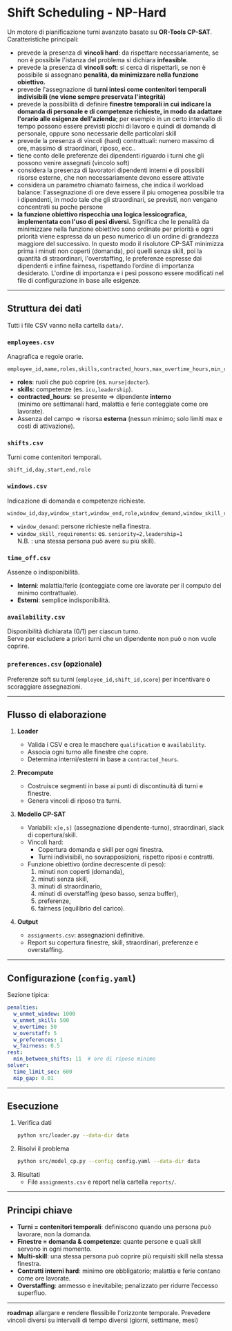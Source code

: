 # Shift Scheduling - NP-Hard 

Un motore di pianificazione turni avanzato basato su **OR-Tools CP-SAT**. 
Caratteristiche principali:
- prevede la presenza di **vincoli hard**: da rispettare necessariamente, se non è possibile l'istanza del problema si dichiara **infeasible**.
- prevede la presenza di **vincoli soft**: si cerca di rispettarli, se non è possibile si assegnano **penalità, da minimizzare nella funzione obiettivo.**
- prevede l'assegnazione di **turni intesi come contenitori temporali indivisibili (ne viene sempre preservata l'integrità)**
- prevede la possibilità di definire **finestre temporali in cui indicare la domanda di personale e di competenze richieste, in modo da adattare l'orario alle esigenze dell'azienda**; per esempio in un certo intervallo di tempo possono essere previsti picchi di lavoro e quindi di domanda di personale, oppure sono necessarie delle particolari skill
- prevede la presenza di vincoli (hard) contrattuali: numero massimo di ore, massimo di straordinari, riposo, ecc..
- tiene conto delle preferenze dei dipendenti riguardo i turni che gli possono venire assegnati (vincolo soft)
- considera la presenza di lavoratori dipendenti interni e di possibili risorse esterne, che non necessariamente devono essere attivate
- considera un parametro chiamato fairness, che indica il workload balance: l'assegnazione di ore deve essere il piu omogenea possibile tra i dipendenti, in modo tale che gli straordinari, se previsti, non vengano concentrati su poche persone
- **la funzione obiettivo rispecchia una logica lessicografica, implementata con l'uso di pesi diversi.**
Significa che le penalità da minimizzare nella funzione obiettivo sono ordinate per priorità e ogni priorità viene espressa da un peso numerico di un ordine di grandezza maggiore del successivo.
In questo modo il risolutore CP-SAT minimizza prima i minuti non coperti (domanda), poi quelli senza skill, poi la quantità di straordinari, l'overstaffing, le preferenze espresse dai dipendenti e infine fairness, rispettando l’ordine di importanza desiderato. L'ordine di importanza e i pesi possono essere modificati nel file di configurazione in base alle esigenze.
---

## Struttura dei dati

Tutti i file CSV vanno nella cartella `data/`.

### `employees.csv`
Anagrafica e regole orarie.
```
employee_id,name,roles,skills,contracted_hours,max_overtime_hours,min_rest_hours
```
- **roles**: ruoli che può coprire (es. `nurse|doctor`).
- **skills**: competenze (es. `icu,leadership`).
- **contracted_hours**: se presente ⇒ dipendente **interno**  
  (minimo ore settimanali hard, malattia e ferie conteggiate come ore lavorate).
- Assenza del campo ⇒ risorsa **esterna** (nessun minimo; solo limiti max e costi di attivazione).

### `shifts.csv`
Turni come contenitori temporali.
```
shift_id,day,start,end,role
```

### `windows.csv`
Indicazione di domanda e competenze richieste.
```
window_id,day,window_start,window_end,role,window_demand,window_skill_requirements
```
- `window_demand`: persone richieste nella finestra.
- `window_skill_requirements`: es. `seniority=2,leadership=1`  
  N.B. : una stessa persona può avere su più skill).

### `time_off.csv`
Assenze o indisponibilità.
- **Interni**: malattia/ferie (conteggiate come ore lavorate per il computo del minimo contrattuale).
- **Esterni**: semplice indisponibilità.

### `availability.csv`
Disponibilità dichiarata (0/1) per ciascun turno.  
Serve per escludere a priori turni che un dipendente non può o non vuole coprire.

### `preferences.csv` (opzionale)
Preferenze soft su turni (`employee_id,shift_id,score`) per incentivare o scoraggiare assegnazioni.

---

## Flusso di elaborazione

1. **Loader**  
   - Valida i CSV e crea le maschere `qualification` e `availability`.
   - Associa ogni turno alle finestre che copre.
   - Determina interni/esterni in base a `contracted_hours`.

2. **Precompute**  
   - Costruisce segmenti in base ai punti di discontinuità di turni e finestre.
   - Genera vincoli di riposo tra turni.

3. **Modello CP-SAT**  
   - Variabili: `x[e,s]` (assegnazione dipendente-turno), straordinari, slack di copertura/skill.
   - Vincoli hard:
     - Copertura domanda e skill per ogni finestra.
     - Turni indivisibili, no sovrapposizioni, rispetto riposi e contratti.
   - Funzione obiettivo (ordine decrescente di peso):
     1. minuti non coperti (domanda),
     2. minuti senza skill,
     3. minuti di straordinario,
     4. minuti di overstaffing (peso basso, senza buffer),
     5. preferenze,
     6. fairness (equilibrio del carico).

4. **Output**
   - `assignments.csv`: assegnazioni definitive.
   - Report su copertura finestre, skill, straordinari, preferenze e overstaffing.

---

## Configurazione (`config.yaml`)

Sezione tipica:
```yaml
penalties:
  w_unmet_window: 1000
  w_unmet_skill: 500
  w_overtime: 50
  w_overstaff: 5
  w_preferences: 1
  w_fairness: 0.5
rest:
  min_between_shifts: 11  # ore di riposo minimo
solver:
  time_limit_sec: 600
  mip_gap: 0.01
```

---

## Esecuzione

1. Verifica dati
   ```bash
   python src/loader.py --data-dir data
   ```
2. Risolvi il problema
   ```bash
   python src/model_cp.py --config config.yaml --data-dir data
   ```
3. Risultati
   - File `assignments.csv` e report nella cartella `reports/`.

---

## Principi chiave
- **Turni = contenitori temporali**: definiscono quando una persona può lavorare, non la domanda.
- **Finestre = domanda & competenze**: quante persone e quali skill servono in ogni momento.
- **Multi-skill**: una stessa persona può coprire più requisiti skill nella stessa finestra.
- **Contratti interni hard**: minimo ore obbligatorio; malattia e ferie contano come ore lavorate.
- **Overstaffing**: ammesso e inevitabile; penalizzato per ridurre l’eccesso superfluo.

---

**roadmap** 
allargare e rendere flessibile l'orizzonte temporale. Prevedere vincoli diversi su intervalli di tempo diversi (giorni, settimane, mesi)



